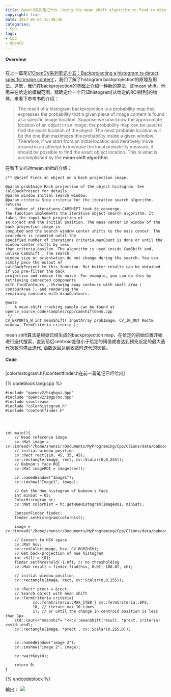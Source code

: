 ```yaml
---
title: OpenCV系列笔记十六：Using the mean shift algorithm to find an object
copyright: true
date: 2017-05-04 15:40:36
categories:
- Cpp
tags:
- Cpp
- OpenCV
---
```


##### Overview
在上一篇笔记[OpenCV系列笔记十五：Backprojecting a histogram to detect specific image content ](http://datahonor.com/2017/05/04/Backprojecting-a-histogram-to/)，我们了解了histogram backprojection的原理及用法。这里，我们在backprojection的基础上介绍一种新的算法，即mean shift。他用来在给定的模糊范围，精确定位一个已知histogram[从给定的ROI得到]的物体。来看下参考书的介绍：
>The result of a histogram backprojection is a probability map that expresses the probability that a given piece of image content is found at a specific image location. Suppose we now know the approximate location of an object in an image; the probability map can be used to find the exact location of the object. The most probable location will be the one that maximizes this probability inside a given window. Therefore, if we start from an initial location and iteratively move around in an attempt to increase the local probability measure, it should be possible to find the exact object location. This is what is accomplished by the **mean shift algorithm**.


在看下文档对mean shift的介绍：

    /** @brief Finds an object on a back projection image.

    @param probImage Back projection of the object histogram. See calcBackProject for details.
    @param window Initial search window.
    @param criteria Stop criteria for the iterative search algorithm.
    returns
    :   Number of iterations CAMSHIFT took to converge.
    The function implements the iterative object search algorithm. It takes the input back projection of
    an object and the initial position. The mass center in window of the back projection image is
    computed and the search window center shifts to the mass center. The procedure is repeated until the
    specified number of iterations criteria.maxCount is done or until the window center shifts by less
    than criteria.epsilon. The algorithm is used inside CamShift and, unlike CamShift , the search
    window size or orientation do not change during the search. You can simply pass the output of
    calcBackProject to this function. But better results can be obtained if you pre-filter the back
    projection and remove the noise. For example, you can do this by retrieving connected components
    with findContours , throwing away contours with small area ( contourArea ), and rendering the
    remaining contours with drawContours.

    @note
    -   A mean-shift tracking sample can be found at opencv_source_code/samples/cpp/camshiftdemo.cpp
     */
    CV_EXPORTS_W int meanShift( InputArray probImage, CV_IN_OUT Rect& window, TermCriteria criteria );

mean shift算法是根据已经生成的backprojection map，在给定的初始位置开始进行迭代搜索，直到前后centroid差值小于给定的阀值或者达到预先设定的最大迭代次数时停止迭代, 函数返回达到收敛时迭代的次数。

##### Code

[colorhistogram.h和contentfinder.h在前一篇笔记已经给出]


{% codeblock lang:cpp %}

    #include "opencv2/highgui.hpp"
    #include "opencv2/imgproc.hpp"
    #include <iostream>
    #include "colorhistogram.h"
    #include "contentfinder.h"




    int main(){
        // Read reference image
        cv::Mat image = cv::imread("/home/shensir/Documents/MyPrograming/Cpp/Clions/data/baboon01.jpg");
        // initial window position
        cv::Rect rect(110, 45, 35, 45);
        cv::rectangle(image, rect, cv::Scalar(0,0,255));
        // Baboon's face ROI
        cv::Mat imageROI = image(rect);

        cv::namedWindow("Image1");
        cv::imshow("Image1", image);

        // Get the Hue histogram of baboon's face
        int minSat = 65;
        ColorHistogram hc;
        cv::Mat colorhist = hc.getHueHistogram(imageROI, minSat);

        ContentFinder finder;
        finder.setHistogram(colorhist);

        image = cv::imread("/home/shensir/Documents/MyPrograming/Cpp/Clions/data/baboon02.jpg");

        // Convert to HSV space
        cv::Mat hsv;
        cv::cvtColor(image, hsv, CV_BGR2HSV);
        // Get back-projection of hue histogram
        int ch[1] = {0};
        finder.setThreshold(-1.0f); // no thresholding
        cv::Mat result = finder.find(hsv, 0.0f, 180.0f, ch);

        // initial window position
        cv::rectangle(image, rect, cv::Scalar(0,0,255));

        cv::Rect* prect = &rect;
        // Search object with mean shift
        cv::TermCriteria criteria(
                cv::TermCriteria::MAX_ITER | cv::TermCriteria::EPS,
                10, // iterate max 10 times
                1); // or until the change in centroid position is less than 1px
        std::cout<<"meanshif= "<<cv::meanShift(result, *prect, criteria)<<std::endl;
        cv::rectangle(image, *prect , cv::Scalar(0,255,0));


        cv::namedWindow("image 2");
        cv::imshow("image 2", image);

        cv::waitKey(0);

        return 0;
    }


{% endcodeblock %}



输出：
![](http://blog-1252464519.costj.myqcloud.com/170504/Selection_050415%3A35%3A28.png)




